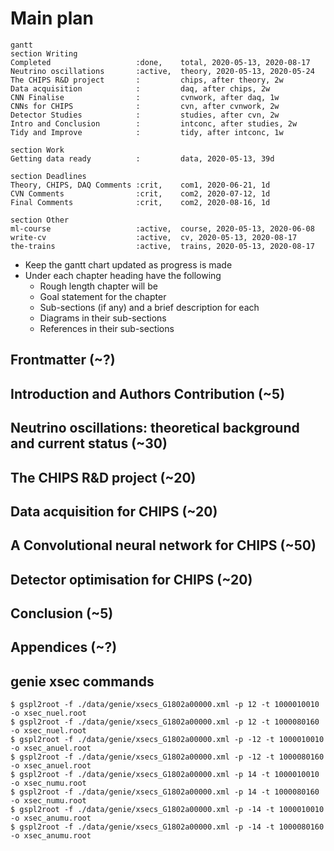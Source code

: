 # Main plan

```mermaid
gantt
section Writing
Completed                   :done,    total, 2020-05-13, 2020-08-17
Neutrino oscillations       :active,  theory, 2020-05-13, 2020-05-24
The CHIPS R&D project       :         chips, after theory, 2w
Data acquisition            :         daq, after chips, 2w
CNN Finalise                :         cvnwork, after daq, 1w
CNNs for CHIPS              :         cvn, after cvnwork, 2w
Detector Studies            :         studies, after cvn, 2w
Intro and Conclusion        :         intconc, after studies, 2w
Tidy and Improve            :         tidy, after intconc, 1w

section Work
Getting data ready          :         data, 2020-05-13, 39d

section Deadlines
Theory, CHIPS, DAQ Comments :crit,    com1, 2020-06-21, 1d
CVN Comments                :crit,    com2, 2020-07-12, 1d
Final Comments              :crit,    com2, 2020-08-16, 1d

section Other
ml-course                   :active,  course, 2020-05-13, 2020-06-08
write-cv                    :active,  cv, 2020-05-13, 2020-08-17
the-trains                  :active,  trains, 2020-05-13, 2020-08-17
```

- Keep the gantt chart updated as progress is made
- Under each chapter heading have the following
  - Rough length chapter will be
  - Goal statement for the chapter
  - Sub-sections (if any) and a brief description for each
  - Diagrams in their sub-sections
  - References in their sub-sections

## Frontmatter (~?)

## Introduction and Authors Contribution (~5)

[](@note/2-introduction.md)

## Neutrino oscillations: theoretical background and current status (~30)

[](@note/3-theory.md)

## The CHIPS R&D project (~20)

[](@note/4-chips.md)

## Data acquisition for CHIPS (~20)

[](@note/5-daq.md)

## A Convolutional neural network for CHIPS (~50)

[](@note/6-cvn.md)

## Detector optimisation for CHIPS (~20)

[](@note/7-optimisation.md)

## Conclusion (~5)

[](@note/8-conclusion.md)

## Appendices (~?)

## genie xsec commands

```
$ gspl2root -f ./data/genie/xsecs_G1802a00000.xml -p 12 -t 1000010010 -o xsec_nuel.root
$ gspl2root -f ./data/genie/xsecs_G1802a00000.xml -p 12 -t 1000080160 -o xsec_nuel.root
$ gspl2root -f ./data/genie/xsecs_G1802a00000.xml -p -12 -t 1000010010 -o xsec_anuel.root
$ gspl2root -f ./data/genie/xsecs_G1802a00000.xml -p -12 -t 1000080160 -o xsec_anuel.root
$ gspl2root -f ./data/genie/xsecs_G1802a00000.xml -p 14 -t 1000010010 -o xsec_numu.root
$ gspl2root -f ./data/genie/xsecs_G1802a00000.xml -p 14 -t 1000080160 -o xsec_numu.root
$ gspl2root -f ./data/genie/xsecs_G1802a00000.xml -p -14 -t 1000010010 -o xsec_anumu.root
$ gspl2root -f ./data/genie/xsecs_G1802a00000.xml -p -14 -t 1000080160 -o xsec_anumu.root
```

